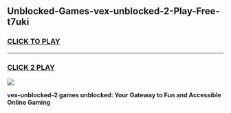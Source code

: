 
## Unblocked-Games-vex-unblocked-2-Play-Free-t7uki
<h3>
<a href="https://premium76.site?title=vex-unblocked-2&ref=20M">CLICK TO PLAY</a></h3>
<hr>

<h3>
<a href="https://premium76.site?title=vex-unblocked-2&ref=20M">CLICK 2 PLAY</a>
  
</h3>

<a href="https://premium76.site?title=vex-unblocked-2&ref=19M"><img src="https://clearcache.store/games.png"></a>


**vex-unblocked-2 games unblocked: Your Gateway to Fun and Accessible Online Gaming**
